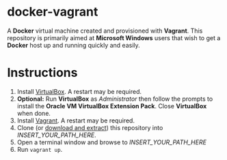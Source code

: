 # docker-vagrant

A **Docker** virtual machine created and provisioned with **Vagrant**. This repository is primarily aimed at **Microsoft Windows** users that wish to get a **Docker** host up and running quickly and easily.

# Instructions

1. Install [VirtualBox](https://www.virtualbox.org/). A restart may be required.
1. **Optional:** Run **VirtualBox** as *Administrator* then follow the prompts to install the **Oracle VM VirtualBox Extension Pack**. Close **VirtualBox** when done.
1. Install [Vagrant](https://www.vagrantup.com/). A restart may be required.
1. Clone (or [download and extract](https://github.com/W1M0R/docker-vagrant/archive/master.zip)) this repository into *INSERT_YOUR_PATH_HERE*.
1. Open a terminal window and browse to *INSERT_YOUR_PATH_HERE*
1. Run `vagrant up`.
